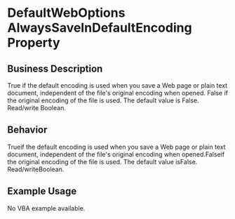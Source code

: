# DefaultWebOptions AlwaysSaveInDefaultEncoding Property

## Business Description
True if the default encoding is used when you save a Web page or plain text document, independent of the file's original encoding when opened. False if the original encoding of the file is used. The default value is False. Read/write Boolean.

## Behavior
Trueif the default encoding is used when you save a Web page or plain text document, independent of the file's original encoding when opened.Falseif the original encoding of the file is used. The default value isFalse. Read/writeBoolean.

## Example Usage
No VBA example available.